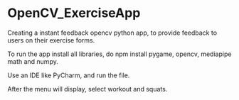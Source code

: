# OpenCV_ExerciseApp
Creating a instant feedback opencv python app, to provide feedback to users on their exercise forms. 

To run the app install all libraries, do npm install pygame, opencv, mediapipe math and numpy.

Use an IDE like PyCharm, and run the file.

After the menu will display, select workout and squats. 
